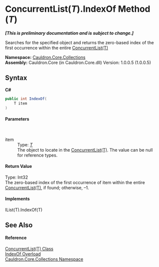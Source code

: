 # ConcurrentList(*T*).IndexOf Method (*T*)
 _**\[This is preliminary documentation and is subject to change.\]**_

Searches for the specified object and returns the zero-based index of the first occurrence within the entire <a href="T_Cauldron_Core_Collections_ConcurrentList_1">ConcurrentList(T)</a>

**Namespace:**&nbsp;<a href="N_Cauldron_Core_Collections">Cauldron.Core.Collections</a><br />**Assembly:**&nbsp;Cauldron.Core (in Cauldron.Core.dll) Version: 1.0.0.5 (1.0.0.5)

## Syntax

**C#**<br />
``` C#
public int IndexOf(
	T item
)
```


#### Parameters
&nbsp;<dl><dt>item</dt><dd>Type: <a href="T_Cauldron_Core_Collections_ConcurrentList_1">*T*</a><br />The object to locate in the <a href="T_Cauldron_Core_Collections_ConcurrentList_1">ConcurrentList(T)</a>. The value can be null for reference types.</dd></dl>

#### Return Value
Type: Int32<br />The zero-based index of the first occurrence of item within the entire <a href="T_Cauldron_Core_Collections_ConcurrentList_1">ConcurrentList(T)</a>, if found; otherwise, –1.

#### Implements
IList(T).IndexOf(T)<br />

## See Also


#### Reference
<a href="T_Cauldron_Core_Collections_ConcurrentList_1">ConcurrentList(T) Class</a><br /><a href="Overload_Cauldron_Core_Collections_ConcurrentList_1_IndexOf">IndexOf Overload</a><br /><a href="N_Cauldron_Core_Collections">Cauldron.Core.Collections Namespace</a><br />